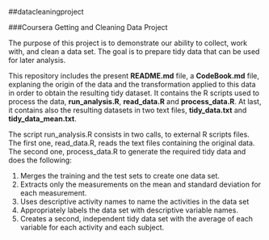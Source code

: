 ##datacleaningproject

###Coursera Getting and Cleaning Data Project

The purpose of this project is to demonstrate our ability to collect, work with, and clean a data set. The goal is to prepare tidy data that can be used for later analysis.

This repository includes the present **README.md** file, a **CodeBook.md** file, explaning the origin of the data and the transformation applied to this data in order to obtain the resulting tidy dataset. It contains the R scripts used to process the data, **run_analysis.R**, **read_data.R** and **process_data.R**. At last, it contains also the resulting datasets in two text files, **tidy_data.txt** and **tidy_data_mean.txt**.

The script run\_analysis.R consists in two calls, to external R scripts files. The first one, read\_data.R, reads the text files containing the original data. The second one, process\_data.R to generate the required tidy data and does the following:

1. Merges the training and the test sets to create one data set.
2. Extracts only the measurements on the mean and standard deviation for each measurement. 
3. Uses descriptive activity names to name the activities in the data set
4. Appropriately labels the data set with descriptive variable names. 
5. Creates a second, independent tidy data set with the average of each variable for each activity and each subject.


